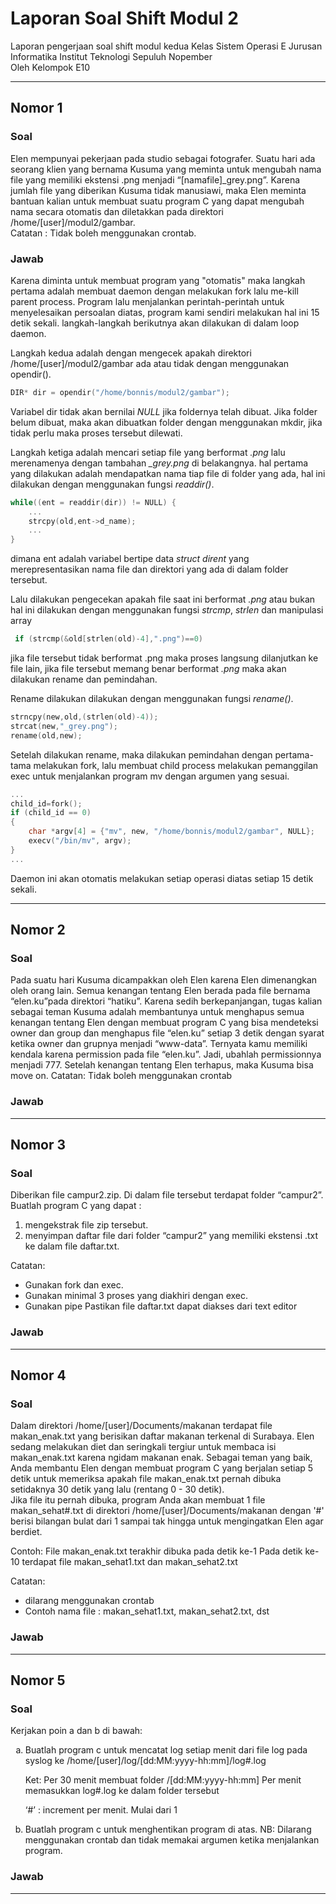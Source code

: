 # Laporan Soal Shift Modul 2
Laporan pengerjaan soal shift modul kedua
Kelas Sistem Operasi E Jurusan Informatika Institut Teknologi Sepuluh Nopember  
Oleh Kelompok E10

---

## Nomor 1
### Soal
Elen mempunyai pekerjaan pada studio sebagai fotografer. Suatu hari ada seorang klien yang bernama Kusuma yang meminta untuk mengubah nama file yang memiliki ekstensi .png menjadi “\[namafile]_grey.png”. Karena jumlah file yang diberikan Kusuma tidak manusiawi, maka Elen meminta bantuan kalian untuk membuat suatu program C yang dapat mengubah nama secara otomatis dan diletakkan pada direktori /home/\[user]/modul2/gambar.  
Catatan : Tidak boleh menggunakan crontab.
### Jawab
Karena diminta untuk membuat program yang "otomatis" maka langkah pertama adalah membuat daemon dengan melakukan fork lalu me-kill parent process. Program lalu menjalankan perintah-perintah untuk menyelesaikan persoalan diatas, program kami sendiri melakukan hal ini 15 detik sekali. langkah-langkah berikutnya akan dilakukan di dalam loop daemon.

Langkah kedua adalah dengan mengecek apakah direktori /home/\[user]/modul2/gambar ada atau tidak dengan menggunakan opendir().
```c
DIR* dir = opendir("/home/bonnis/modul2/gambar");
```
Variabel dir tidak akan bernilai *NULL* jika foldernya telah dibuat. Jika folder belum dibuat, maka akan dibuatkan folder dengan menggunakan mkdir, jika tidak perlu maka proses tersebut dilewati.

Langkah ketiga adalah mencari setiap file yang berformat *.png* lalu merenamenya dengan tambahan *_grey.png* di belakangnya. hal pertama yang dilakukan adalah mendapatkan nama tiap file di folder yang ada, hal ini dilakukan dengan menggunakan fungsi *readdir()*.
```c
while((ent = readdir(dir)) != NULL) {
    ...
    strcpy(old,ent->d_name);
    ...
}
```
dimana ent adalah variabel bertipe data *struct dirent* yang merepresentasikan nama file dan direktori yang ada di dalam folder tersebut.

Lalu dilakukan pengecekan apakah file saat ini berformat *.png* atau bukan hal ini dilakukan dengan menggunakan fungsi *strcmp*, *strlen* dan manipulasi array
```c
 if (strcmp(&old[strlen(old)-4],".png")==0) 
```
jika file tersebut tidak berformat .png maka proses langsung dilanjutkan ke file lain, jika file tersebut memang benar berformat *.png* maka akan dilakukan rename dan pemindahan.

Rename dilakukan dilakukan dengan menggunakan fungsi *rename()*.
```C
strncpy(new,old,(strlen(old)-4));
strcat(new,"_grey.png");
rename(old,new);
```
Setelah dilakukan rename, maka dilakukan pemindahan dengan pertama-tama melakukan fork, lalu membuat child process melakukan pemanggilan exec untuk menjalankan program mv dengan argumen yang sesuai.

```c
...
child_id=fork();
if (child_id == 0) 
{
    char *argv[4] = {"mv", new, "/home/bonnis/modul2/gambar", NULL};
    execv("/bin/mv", argv);
} 
...
```
Daemon ini akan otomatis melakukan setiap operasi diatas setiap 15 detik sekali.

---

## Nomor 2
### Soal
Pada suatu hari Kusuma dicampakkan oleh Elen karena Elen dimenangkan oleh orang lain. Semua kenangan tentang Elen berada pada file bernama “elen.ku”pada direktori “hatiku”. Karena sedih berkepanjangan, tugas kalian sebagai teman Kusuma adalah membantunya untuk menghapus semua kenangan tentang Elen dengan membuat program C yang bisa mendeteksi owner dan group dan menghapus file “elen.ku” setiap 3 detik dengan syarat ketika owner dan grupnya menjadi “www-data”. Ternyata kamu memiliki kendala karena permission pada file “elen.ku”. Jadi, ubahlah permissionnya menjadi 777. Setelah kenangan tentang Elen terhapus, maka Kusuma bisa move on.
Catatan: Tidak boleh menggunakan crontab
### Jawab

---

## Nomor 3
### Soal
Diberikan file campur2.zip. Di dalam file tersebut terdapat folder “campur2”. 
Buatlah program C yang dapat :
 1. mengekstrak file zip tersebut.
 2. menyimpan daftar file dari folder “campur2” yang memiliki ekstensi .txt ke dalam file daftar.txt.   

Catatan:  
* Gunakan fork dan exec.
* Gunakan minimal 3 proses yang diakhiri dengan exec.
* Gunakan pipe
Pastikan file daftar.txt dapat diakses dari text editor

### Jawab

---

## Nomor 4
### Soal  
Dalam direktori /home/[user]/Documents/makanan terdapat file makan_enak.txt yang berisikan daftar makanan terkenal di Surabaya. Elen sedang melakukan diet dan seringkali tergiur untuk membaca isi makan_enak.txt karena ngidam makanan enak. Sebagai teman yang baik, Anda membantu Elen dengan membuat program C yang berjalan setiap 5 detik untuk memeriksa apakah file makan_enak.txt pernah dibuka setidaknya 30 detik yang lalu (rentang 0 - 30 detik).  
Jika file itu pernah dibuka, program Anda akan membuat 1 file makan_sehat#.txt di direktori /home/[user]/Documents/makanan dengan '#' berisi bilangan bulat dari 1 sampai tak hingga untuk mengingatkan Elen agar berdiet.  

Contoh:
File makan_enak.txt terakhir dibuka pada detik ke-1
Pada detik ke-10 terdapat file makan_sehat1.txt dan makan_sehat2.txt  

Catatan: 
* dilarang menggunakan crontab
* Contoh nama file : makan_sehat1.txt, makan_sehat2.txt, dst


### Jawab

---

## Nomor 5
### Soal
Kerjakan poin a dan b di bawah:  
<ol type="a">
<li>Buatlah program c untuk mencatat log setiap menit dari file log pada syslog ke /home/[user]/log/[dd:MM:yyyy-hh:mm]/log#.log  

Ket:
Per 30 menit membuat folder /[dd:MM:yyyy-hh:mm]
Per menit memasukkan log#.log ke dalam folder tersebut  

‘#’ : increment per menit. Mulai dari 1</li>
<li> Buatlah program c untuk menghentikan program di atas.
NB: Dilarang menggunakan crontab dan tidak memakai argumen ketika menjalankan program.</li>
</ol>

### Jawab

---

